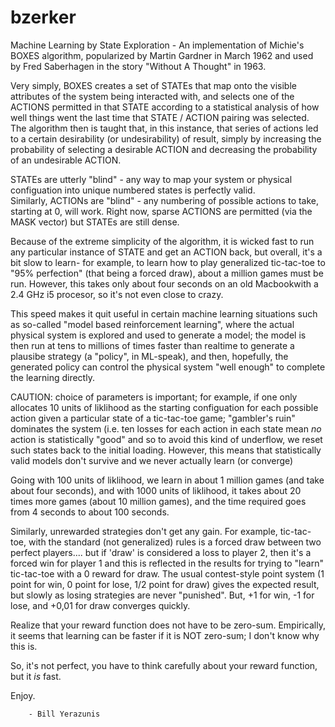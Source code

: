 # bzerker
Machine Learning by State Exploration - An implementation of 
Michie's BOXES algorithm, popularized by Martin Gardner 
in March 1962 and used by Fred Saberhagen in the story 
"Without A Thought" in 1963.  

Very simply, BOXES creates a set of STATEs that map onto the 
visible attributes of the system being interacted with, and selects 
one of the ACTIONS permitted in that STATE according to a 
statistical analysis of how well things went the last time that 
STATE / ACTION pairing was selected.   The algorithm then 
is taught that, in this instance, that series of actions 
led to a certain desirability (or undesirability) of result, 
simply by increasing the probability of selecting a desirable 
ACTION and decreasing the probability of an undesirable ACTION. 

STATEs are utterly "blind" - any way to map your system or physical
configuation into unique numbered states is perfectly valid.  
Similarly, ACTIONs are "blind" - any numbering of possible actions
to take, starting at 0, will work.   Right now, sparse ACTIONS are 
permitted (via the MASK vector) but STATEs are still dense.

Because of the extreme simplicity of the algorithm, it is wicked 
fast to run any particular instance of STATE and get
an ACTION back, but overall, it's a bit slow to learn- for 
example, to learn how to play generalized tic-tac-toe to 
"95% perfection" (that being a forced draw), about a million 
games must be run.   However, this takes only about four seconds on 
an old Macbookwith a 2.4 GHz i5 procesor, so it's not even
close to crazy.

This speed makes it quit useful in certain machine learning 
situations such as so-called "model based reinforcement
learning", where the actual physical system is explored and
used to generate a model; the model is then run at tens to 
millions of times faster than realtime to generate a plausibe
strategy (a "policy", in ML-speak), and then, hopefully, the 
generated policy can control the physical system "well enough"
to complete the learning directly.

CAUTION: choice of parameters is important; for example, if one only 
allocates 10 units of liklihood as the starting configuation for 
each possible action given a particular state of a tic-tac-toe 
game; "gambler's ruin" dominates the system (i.e. ten losses for 
each action in each state mean _no_ action is statistically "good" 
and so to avoid this kind of underflow, we reset such states back 
to the initial loading.  However, this means that statistically valid
models don't survive and we never actually learn (or converge)

Going with 100 units of liklihood, we learn in about 1 million 
games (and take about four seconds), and with 1000 units of 
liklihood, it takes about 20 times more games (about 10 million 
games), and the time required goes from 4 seconds to about 100 
seconds.

Similarly, unrewarded strategies don't get any gain.  For example,
tic-tac-toe, with the standard (not generalized) rules is a
forced draw between two perfect players.... but if 'draw' is
considered a loss to player 2, then it's a forced win for player
1 and this is reflected in the results for trying to "learn"
tic-tac-toe with a 0 reward for draw.  The usual contest-style
point system (1 point for win, 0 point for lose, 1/2 point for
draw) gives the expected result, but slowly as losing strategies
are never "punished".   But, +1 for win, -1 for lose, and +0,01
for draw converges quickly.

Realize that your reward function does not have to be zero-sum.
Empirically, it seems that learning can be faster if it is NOT
zero-sum; I don't know why this is.

So, it's not perfect, you have to think carefully about your 
reward function, but it _is_ fast.   

Enjoy.

        - Bill Yerazunis
